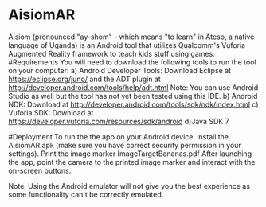 # AisiomAR
Aisiom (pronounced "ay-shom" - which means "to learn" in Ateso, a native language of Uganda) is an Android tool that utilizes Qualcomm's Vuforia Augmented Reality framework to teach kids stuff using games.
#Requirements
You will need to download the following tools to run the tool on your computer:
a) Android Developer Tools: Download Eclipse at https://eclipse.org/juno/ and the ADT plugin at http://developer.android.com/tools/help/adt.html
Note: You can use Android Studio as well but the tool has not yet been tested using this IDE. 
b) Android NDK: Download at http://developer.android.com/tools/sdk/ndk/index.html
c) Vuforia SDK: Download at https://developer.vuforia.com/resources/sdk/android
d)Java SDK 7

#Deployment
To run the the app on your Android device, install the AisiomAR.apk (make sure you have correct security permission in your settings).
Print the image marker ImageTargetBananas.pdf
After launching the app, point the camera to the printed image marker and interact with the on-screen buttons. 

Note: Using the Android emulator will not give you the best experience as some functionality can't be correctly emulated. 
